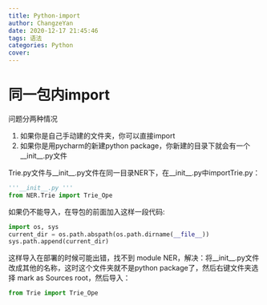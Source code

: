 ```yaml
---
title: Python-import
author: ChangzeYan
date: 2020-12-17 21:45:46
tags: 语法
categories: Python
cover:
---
```


# 同一包内import
问题分两种情况
1. 如果你是自己手动建的文件夹，你可以直接import
2. 如果你是用pycharm的新建python package，你新建的目录下就会有一个__init__.py文件


Trie.py文件与__init__.py文件在同一目录NER下，在__init__.py中importTrie.py：
```py
'''__init__.py '''
from NER.Trie import Trie_Ope
```

如果仍不能导入，在导包的前面加入这样一段代码:
```py
import os, sys
current_dir = os.path.abspath(os.path.dirname(__file__))
sys.path.append(current_dir)
```

这样导入在部署的时候可能出错，找不到 module NER，解决：将__init__.py文件改成其他的名称，这时这个文件夹就不是python package了，然后右键文件夹选择 mark as Sources root，然后导入：
```python
from Trie import Trie_Ope
```